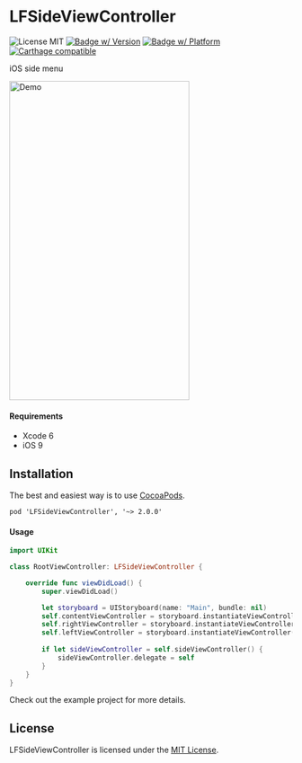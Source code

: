 # LFSideViewController
![License MIT](https://img.shields.io/github/license/luisfcofv/LFSideViewController.svg)
[![Badge w/ Version](https://img.shields.io/cocoapods/v/LFSideViewController.svg)](http://cocoadocs.org/docsets/LFSideViewController)
[![Badge w/ Platform](https://img.shields.io/cocoapods/p/LFSideViewController.svg)](http://cocoadocs.org/docsets/LFSideViewController)
[![Carthage compatible](https://img.shields.io/badge/Carthage-compatible-4BC51D.svg?style=flat)](https://github.com/Carthage/Carthage)

iOS side menu

<img src="https://raw.githubusercontent.com/luisfcofv/LFSideViewController/master/LFSideViewController.gif?" alt="Demo" width="320" height="568" />

#### Requirements

* Xcode 6
* iOS 9

## Installation
The best and easiest way is to use [CocoaPods](http://cocoapods.org).

    pod 'LFSideViewController', '~> 2.0.0'

#### Usage

```swift
import UIKit

class RootViewController: LFSideViewController {

    override func viewDidLoad() {
        super.viewDidLoad()

        let storyboard = UIStoryboard(name: "Main", bundle: nil)
        self.contentViewController = storyboard.instantiateViewController(withIdentifier: "NavigationViewController")
        self.rightViewController = storyboard.instantiateViewController(withIdentifier: "RightViewController")
        self.leftViewController = storyboard.instantiateViewController(withIdentifier: "LeftViewController")
        
        if let sideViewController = self.sideViewController() {
            sideViewController.delegate = self
        }
    }
}
```

Check out the example project for more details.

## License

LFSideViewController is licensed under the [MIT License](LICENSE).
